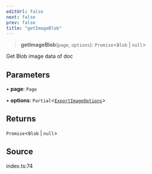 ```yaml
---
editUrl: false
next: false
prev: false
title: "getImageBlob"
---
```


> **getImageBlob**(`page`, `options`): `Promise`\<`Blob` \| `null`\>

Get Blob image data of doc

## Parameters

• **page**: `Page`

• **options**: `Partial`\<[`ExportImageOptions`](/api-export/type-aliases/exportimageoptions/)\>

## Returns

`Promise`\<`Blob` \| `null`\>

## Source

index.ts:74
